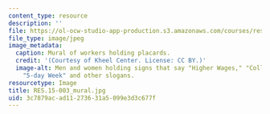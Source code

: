 ```yaml
---
content_type: resource
description: ''
file: https://ol-ocw-studio-app-production.s3.amazonaws.com/courses/res-15-003-shaping-the-future-of-work-15-662x-spring-2016/3c7879acad11273631a5099e3d3c677f_RES.15-003_mural.jpg
file_type: image/jpeg
image_metadata:
  caption: Mural of workers holding placards.
  credit: '(Courtesy of Kheel Center. License: CC BY.)'
  image-alt: Men and women holding signs that say "Higher Wages," "Collective Bargaining,"
    "5-day Week" and other slogans.
resourcetype: Image
title: RES.15-003_mural.jpg
uid: 3c7879ac-ad11-2736-31a5-099e3d3c677f
---
```

